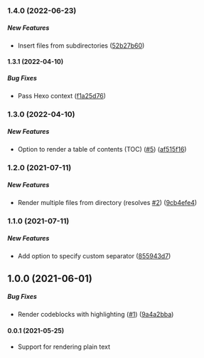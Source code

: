 ### 1.4.0 (2022-06-23)

##### New Features

*  Insert files from subdirectories ([52b27b60](https://github.com/bennycode/hexo-insert-markdown/commit/52b27b606fecbe6e9d8383fb338dca85f2c56b62))

#### 1.3.1 (2022-04-10)

##### Bug Fixes

*  Pass Hexo context ([f1a25d76](https://github.com/bennycode/hexo-insert-markdown/commit/f1a25d76ebbc719317002aded3b3867f5fda6fd4))

### 1.3.0 (2022-04-10)

##### New Features

*  Option to render a table of contents (TOC) ([#5](https://github.com/bennycode/hexo-insert-markdown/pull/5)) ([af515f16](https://github.com/bennycode/hexo-insert-markdown/commit/af515f164205cc9c687ad4d0309d46ebd55bd2b4))

### 1.2.0 (2021-07-11)

##### New Features

- Render multiple files from directory (resolves [#2](https://github.com/bennycode/hexo-insert-markdown/pull/2)) ([9cb4efe4](https://github.com/bennycode/hexo-insert-markdown/commit/9cb4efe4f325abbdf7e0b9f78601d9b2f1339dba))

### 1.1.0 (2021-07-11)

##### New Features

- Add option to specify custom separator ([855943d7](https://github.com/bennycode/hexo-insert-markdown/commit/855943d7f8d8da07a1e9fbc59152927e10ba7560))

## 1.0.0 (2021-06-01)

##### Bug Fixes

- Render codeblocks with highlighting ([#1](https://github.com/bennycode/hexo-insert-markdown/pull/1)) ([9a4a2bba](https://github.com/bennycode/hexo-insert-markdown/commit/9a4a2bba36cffff4560424c9e9a7c188468ea926))

#### 0.0.1 (2021-05-25)

- Support for rendering plain text
